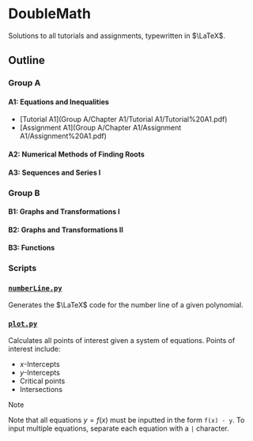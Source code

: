 # DoubleMath

Solutions to all tutorials and assignments, typewritten in $\LaTeX$.

## Outline

### Group A

#### A1: Equations and Inequalities

- [Tutorial A1](Group A/Chapter A1/Tutorial A1/Tutorial%20A1.pdf)
- [Assignment A1](Group A/Chapter A1/Assignment A1/Assignment%20A1.pdf)

#### A2: Numerical Methods of Finding Roots

#### A3: Sequences and Series I

### Group B

#### B1: Graphs and Transformations I

#### B2: Graphs and Transformations II

#### B3: Functions



### Scripts 

### [`numberLine.py`](.meta/numberLine.py)

Generates the $\LaTeX$ code for the number line of a given polynomial.

### [`plot.py`](.meta/plot.py)

Calculates all points of interest given a system of equations. Points of interest include:

- $x$-Intercepts
- $y$-Intercepts
- Critical points
- Intersections

> [!NOTE]
> Note that all equations $y = f(x)$ must be inputted in the form `f(x) - y`.
> To input multiple equations, separate each equation with a `|` character.

